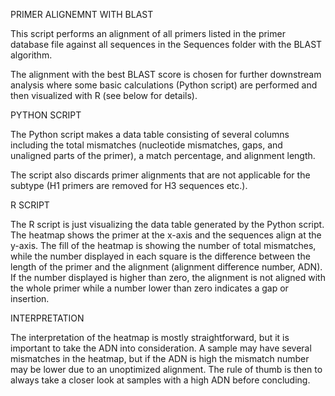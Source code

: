 PRIMER ALIGNEMNT WITH BLAST

This script performs an alignment of all primers listed in the primer database file against all sequences in the Sequences folder with the BLAST algorithm. 

The alignment with the best BLAST score is chosen for further downstream analysis where some basic calculations (Python script) are performed and then visualized with R (see below for details).


PYTHON SCRIPT

The Python script makes a data table consisting of several columns including the total mismatches (nucleotide mismatches, gaps, and unaligned parts of the primer), a match percentage, and alignment length. 

The script also discards primer alignments that are not applicable for the subtype (H1 primers are removed for H3 sequences etc.).


R SCRIPT

The R script is just visualizing the data table generated by the Python script. The heatmap shows the primer at the x-axis and the sequences align at the y-axis. The fill of the heatmap is showing the number of total mismatches, while the number displayed in each square is the difference between the length of the primer and the alignment (alignment difference number, ADN). If the number displayed is higher than zero, the alignment is not aligned with the whole primer while a number lower than zero indicates a gap or insertion. 

INTERPRETATION

The interpretation of the heatmap is mostly straightforward, but it is important to take the ADN into consideration. A sample may have several mismatches in the heatmap, but if the ADN is high the mismatch number may be lower due to an unoptimized alignment. The rule of thumb is then to always take a closer look at samples with a high ADN before concluding. 






